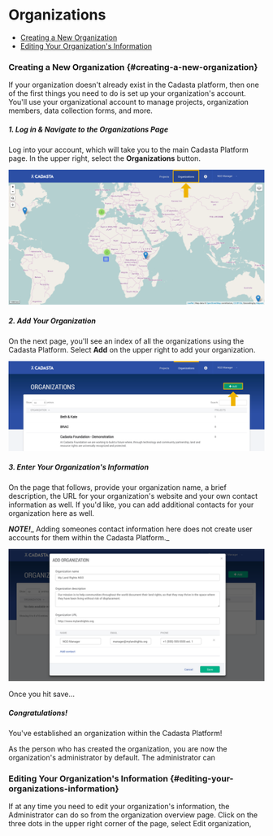# Organizations

* [Creating a New Organization](#creating-a-new-organization)
* [Editing Your Organization's Information](#editing-your-organizations-information)

### Creating a New Organization {#creating-a-new-organization}

If your organization doesn't already exist in the Cadasta platform, then one of the first things you need to do is set up your organization's account. You'll use your organizational account to manage projects, organization members, data collection forms, and more.

##### 1. Log in & Navigate to the Organizations Page

Log into your account, which will take you to the main Cadasta Platform page. In the upper right, select the **Organizations** button.

![](/assets/cadasta-main-platform-organization-button.png)

##### 2. Add Your Organization

On the next page, you'll see an index of all the organizations using the Cadasta Platform. Select **Add** on the upper right to add your organization.

![](/assets/add-organization-button.png)

##### 3. Enter Your Organization's Information

On the page that follows, provide your organization name, a brief description, the URL for your organization's website and your own contact information as well. If you'd like, you can add additional contacts for your organization here as well.

_**NOTE!**__ Adding someones contact information here does not create user accounts for them within the Cadasta Platform._

![](/assets/add-organization-info.png)

Once you hit save...

##### Congratulations!

You've established an organization within the Cadasta Platform! 

As the person who has created the organization, you are now the organization's administrator by default. The administrator can 

### Editing Your Organization's Information {#editing-your-organizations-information}

If at any time you need to edit your organization's information, the Administrator can do so from the organization overview page. Click on the three dots in the upper right corner of the page, select Edit organization, 

